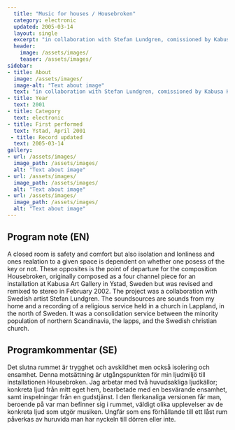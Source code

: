 ```yaml
---
  title: "Music for houses / Housebroken"
  category: electronic
  updated: 2005-03-14
  layout: single
  excerpt: "in collaboration with Stefan Lundgren, comissioned by Kabusa Konsthall"
  header: 
    image: /assets/images/
    teaser: /assets/images/
sidebar:
- title: About
  image: /assets/images/
  image-alt: "Text about image"
  text: "in collaboration with Stefan Lundgren, comissioned by Kabusa Konsthall"
- title: Year
  text: 2001
- title: Category
  text: electronic
- title: First performed
  text: Ystad, April 2001
 - title: Record updated
  text: 2005-03-14
gallery:
- url: /assets/images/
  image_path: /assets/images/
  alt: "Text about image"
- url: /assets/images/
  image_path: /assets/images/
  alt: "Text about image"
- url: /assets/images/
  image_path: /assets/images/
  alt: "Text about image"
---
```

<h2>Program note (EN)</h2>
A closed room is safety and comfort but also isolation and lonliness and ones realation to a given space is dependent on whether one posess of the key or not. These opposites is the point of departure for the composition Housebroken, originally composed as a four channel piece for an installation at Kabusa Art Gallery in Ystad, Sweden but was revised and remixed to stereo in February 2002. The project was a collaboration with Swedish artist Stefan Lundgren. The soundsources are sounds from my home and a recording of a religious service held in a church in Lappland, in the north of Sweden. It was a consolidation service between the minority population of northern Scandinavia, the lapps, and the Swedish christian church.

<h2>Programkommentar (SE)</h2>
Det slutna rummet är trygghet och avskildhet men också isolering och ensamhet. Denna motsättning är utgångspunkten för min ljudmiljö till installationen Housebroken. Jag arbetar med två huvudsakliga ljudkällor; konkreta ljud från mitt eget hem, bearbetade med en besvärande ensamhet, samt inspelningar från en gudstjänst. I den flerkanaliga versionen får man, beroende på var man befinner sig i rummet, väldigt olika upplevelser av de konkreta ljud som utgör musiken. Ungfär som ens förhållande till ett låst rum påverkas av huruvida man har nyckeln till dörren eller inte.



